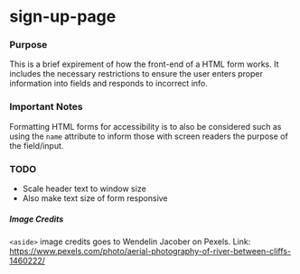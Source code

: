 # sign-up-page
### Purpose
This is a brief expirement of how the front-end of a HTML form works. It includes the necessary restrictions to ensure the user enters proper information into fields and responds to incorrect info.

### Important Notes
Formatting HTML forms for accessibility is to also be considered such as using the `name` attribute to inform those with screen readers the purpose of the field/input.

### TODO
- Scale header text to window size
- Also make text size of form responsive

##### Image Credits
`<aside>` image credits goes to Wendelin Jacober on Pexels.
Link: https://www.pexels.com/photo/aerial-photography-of-river-between-cliffs-1460222/